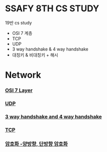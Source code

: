 # SSAFY 8TH CS STUDY

19반 cs study

-   OSI 7 계층
-   TCP
-   UDP
-   3 way handshake & 4 way handshake
-   대칭키 & 비대칭키 + 해시

# Network

### [OSI 7 Layer](/network/osi7layer/)

### [UDP](/network/udp/)

### [3 way handshake and 4 way handshake](/network/3wayhandshake/)

### [TCP](/network/tcp/)

### [암호화 -양방향, 단방향 암호화](/network/cipher/)
